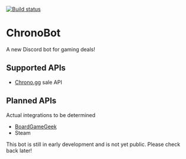 [![Build status](https://ci.appveyor.com/api/projects/status/qnysbaiocgi5erht?svg=true)](https://ci.appveyor.com/project/walkerboh/chronobot)
# ChronoBot
A new Discord bot for gaming deals!

## Supported APIs
+ [Chrono.gg](https://www.chrono.gg) sale API

## Planned APIs
Actual integrations to be determined
+ [BoardGameGeek](https://boardgamegeek.com)
+ Steam

This bot is still in early development and is not yet public. Please check back later!
